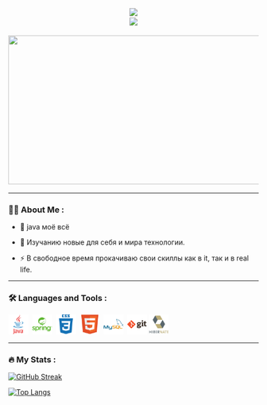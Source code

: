 <div id="header" align="center">
  <img src="https://i.giphy.com/media/v1.Y2lkPTc5MGI3NjExM3JxaHJuODNsaWkwamd5cGdmZGxtc3gzY25pMDJ2bjk1aGk4YnR5YiZlcD12MV9pbnRlcm5hbF9naWZfYnlfaWQmY3Q9Zw/bGgsc5mWoryfgKBx1u/giphy.gif" width="100"/>
</div>
<div id="badges" align="center">
 
  <a href="https://t.me/snowdiamonds">
    <img src="https://img.shields.io/badge/Telegram-blue?logo=telegram&logoColor=white&style=for-the-badge"/>
    
  </a>
 
</div>
<div id="badges" align="center">
 
  <img src="https://komarev.com/ghpvc/?username=Kaifogolik-github-username&style=flat-square&color=blue" alt=""/>
    
  </a>
 
</div>

<div align="center">
  <img src="https://i.giphy.com/media/v1.Y2lkPTc5MGI3NjExbTMyeG4yeWRtaTdyaGxvcndyNm8wOHdiMHZjN2lrbHV5aDNzczNqNSZlcD12MV9pbnRlcm5hbF9naWZfYnlfaWQmY3Q9Zw/wv1RNuvWMjQ10bzExO/giphy.gif" width="600" height="300"/>
</div>

---

### :man_technologist: About Me :

- :telescope: java моё всё 

- :seedling: Изучанию новые для себя и мира технологии.

- :zap: В свободное время прокачиваю свои скиллы как в it, так и в real life.

  
---

### :hammer_and_wrench: Languages and Tools :

<div>
  <img src="https://github.com/devicons/devicon/blob/master/icons/java/java-original-wordmark.svg" title="Java" alt="Java" width="40" height="40"/>&nbsp;
  <img src="https://github.com/devicons/devicon/blob/master/icons/spring/spring-original-wordmark.svg" title="Spring" alt="Spring" width="40" height="40"/>&nbsp;
  <img src="https://github.com/devicons/devicon/blob/master/icons/css3/css3-plain-wordmark.svg"  title="CSS3" alt="CSS" width="40" height="40"/>&nbsp;
  <img src="https://github.com/devicons/devicon/blob/master/icons/html5/html5-original.svg" title="HTML5" alt="HTML" width="40" height="40"/>&nbsp;
  <img src="https://github.com/devicons/devicon/blob/master/icons/mysql/mysql-original-wordmark.svg" title="MySQL"  alt="MySQL" width="40" height="40"/>&nbsp;
  <img src="https://github.com/devicons/devicon/blob/master/icons/git/git-original-wordmark.svg" title="Git" **alt="Git" width="40" height="40"/>
  <img src="https://github.com/devicons/devicon/blob/master/icons/hibernate/hibernate-original-wordmark.svg" title="Git" **alt="Git" width="40" height="40"/>
</div>

---

### :fire: My Stats :

[![GitHub Streak](http://github-readme-streak-stats.herokuapp.com?user=Kaifogolik&theme=dark&background=000000)](https://git.io/streak-stats)


[![Top Langs](https://github-readme-stats.vercel.app/api/top-langs/?username=Kaifogolik&layout=compact&theme=vision-friendly-dark)](https://github.com/anuraghazra/github-readme-stats)


